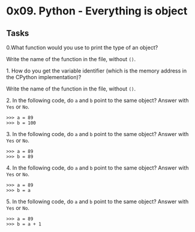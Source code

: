 <h1 class=gap>0x09. Python - Everything is object</h1>
<h2 class="gap">Tasks</h2>
<p>0.What function would you use to print the type of an object?</p>

<p>Write the name of the function in the file, without <code>()</code>.</p>
<p>1. How do you get the variable identifier (which is the memory address in the CPython implementation)?</p>

<p>Write the name of the function in the file, without <code>()</code>.</p>
<p>2. In the following code, do <code>a</code> and <code>b</code> point to the same object?
Answer with <code>Yes</code> or <code>No</code>.</p>

<pre><code>&gt;&gt;&gt; a = 89
&gt;&gt;&gt; b = 100
</code></pre>
<p>3. In the following code, do <code>a</code> and <code>b</code> point to the same object?
Answer with <code>Yes</code> or <code>No</code>.</p>

<pre><code>&gt;&gt;&gt; a = 89
&gt;&gt;&gt; b = 89
</code></pre>
<p>4. In the following code, do <code>a</code> and <code>b</code> point to the same object?
Answer with <code>Yes</code> or <code>No</code>.</p>

<pre><code>&gt;&gt;&gt; a = 89
&gt;&gt;&gt; b = a
</code></pre>

<p>5. In the following code, do <code>a</code> and <code>b</code> point to the same object?
Answer with <code>Yes</code> or <code>No</code>.</p>

<pre><code>&gt;&gt;&gt; a = 89
&gt;&gt;&gt; b = a + 1
</code></pre>
